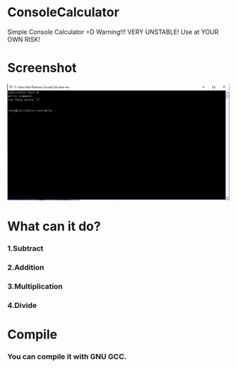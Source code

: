 # ConsoleCalculator
Simple Console Calculator =D
Warning!!! VERY UNSTABLE! Use at YOUR OWN RISK!
# Screenshot
![alt text](https://github.com/OPHoperHPO/ConsoleCalculator/raw/master/screenshot/screenshot.PNG)
# What can it do?
### 1.Subtract
### 2.Addition
### 3.Multiplication
### 4.Divide
# Compile
### You can compile it with GNU GCC.
